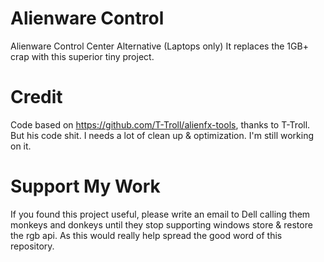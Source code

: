 # Alienware Control
Alienware Control Center Alternative (Laptops only)
It replaces the 1GB+ crap with this superior tiny project.

# Credit
Code based on https://github.com/T-Troll/alienfx-tools, thanks to T-Troll.
But his code shit. I needs a lot of clean up & optimization. I'm still working on it.

# Support My Work
If you found this project useful, please write an email to Dell calling them monkeys and donkeys until they stop supporting windows store & restore the rgb api. As this would really help spread the good word of this repository.
